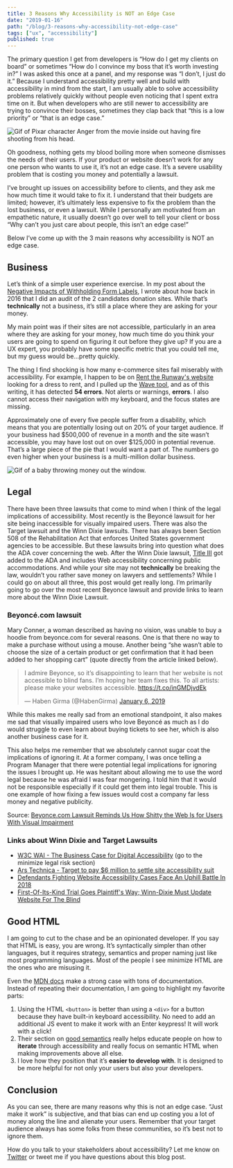```yaml
---
title: 3 Reasons Why Accessibility is NOT an Edge Case
date: "2019-01-16"
path: "/blog/3-reasons-why-accessibility-not-edge-case"
tags: ["ux", "accessibility"]
published: true
---
```


The primary question I get from developers is “How do I get my clients on board” or sometimes “How do I convince my boss that it’s worth investing in?” I was asked this once at a panel, and my response was “I don’t, I just do it.” Because I understand accessibility pretty well and build with accessibility in mind from the start, I am usually able to solve accessibility problems relatively quickly without people even noticing that I spent extra time on it. But when developers who are still newer to accessibility are trying to convince their bosses, sometimes they clap back that “this is a low priority” or “that is an edge case.”

![Gif of Pixar character Anger from the movie inside out having fire shooting from his head.](https://media.giphy.com/media/11tTNkNy1SdXGg/giphy.gif)

Oh goodness, nothing gets my blood boiling more when someone dismisses the needs of their users. If your product or website doesn’t work for any one person who wants to use it, it’s not an edge case. It’s a severe usability problem that is costing you money and potentially a lawsuit. 

I’ve brought up issues on accessibility before to clients, and they ask me how much time it would take to fix it. I understand that their budgets are limited; however, it’s ultimately less expensive to fix the problem than the lost business, or even a lawsuit. While I personally am motivated from an empathetic nature, it usually doesn’t go over well to tell your client or boss “Why can’t you just care about people, this isn’t an edge case!”

Below I’ve come up with the 3 main reasons why accessibility is NOT an edge case.

## Business

Let’s think of a simple user experience exercise. In my post about the [Negative Impacts of Withholding Form Labels](/blog/negative-impacts-withholding-form-labels), I wrote about how back in 2016 that I did an audit of the 2 candidates donation sites. While that’s **technically** not a business, it’s still a place where they are asking for your money. 

My main point was if their sites are not accessible, particularly in an area where they are asking for your money, how much time do you think your users are going to spend on figuring it out before they give up? If you are a UX expert, you probably have some specific metric that you could tell me, but my guess would be…pretty quickly.

The thing I find shocking is how many e-commerce sites fail miserably with accessibility. For example, I happen to be on [Rent the Runway's website](https://www.renttherunway.com/) looking for a dress to rent, and I pulled up the [Wave tool](https://wave.webaim.org/), and as of this writing, it has detected **54 errors**. Not alerts or warnings, **errors**. I also cannot access their navigation with my keyboard, and the focus states are missing.

Approximately one of every five people suffer from a disability, which means that you are potentially losing out on 20% of your target audience. If your business had $500,000 of revenue in a month and the site wasn’t accessible, you may have lost out on over $125,000 in potential revenue. That’s a large piece of the pie that I would want a part of. The numbers go even higher when your business is a multi-million dollar business.

![Gif of a baby throwing money out the window.](https://media.giphy.com/media/l0HFkA6omUyjVYqw8/giphy.gif)

## Legal

There have been three lawsuits that come to mind when I think of the legal implications of accessibility. Most recently is the Beyoncé lawsuit for her site being inaccessible for visually impaired users. There was also the Target lawsuit and the Winn Dixie lawsuits. There has always been Section 508 of the Rehabilitation Act that enforces United States government agencies to be accessible. But these lawsuits bring into question what does the ADA cover concerning the web. After the Winn Dixie lawsuit, [Title III](https://www.ada.gov/regs2010/titleIII_2010/titleIII_2010_regulations.htm) got added to the ADA and includes Web accessibility concerning public accommodations. And while your site may not **technically** be breaking the law, wouldn’t you rather save money on lawyers and settlements? While I could go on about all three, this post would get really long. I’m primarily going to go over the most recent Beyonce lawsuit and provide links to learn more about the Winn Dixie Lawsuit.

### Beyoncé.com lawsuit

Mary Conner, a woman described as having no vision, was unable to buy a hoodie from beyonce.com for several reasons. One is that there no way to make a purchase without using a mouse. Another being “she wasn’t able to choose the size of a certain product or get confirmation that it had been added to her shopping cart” (quote directly from the article linked below).

<blockquote class="twitter-tweet" data-lang="en"><p lang="en" dir="ltr">I admire Beyonce, so it’s disappointing to learn that her website is not accessible to blind fans. I’m hoping her team fixes this. To all artists: please make your websites accessible. <a href="https://t.co/inGMDjvdEk">https://t.co/inGMDjvdEk</a></p>&mdash; Haben Girma (@HabenGirma) <a href="https://twitter.com/HabenGirma/status/1081825648274956288?ref_src=twsrc%5Etfw">January 6, 2019</a></blockquote>

While this makes me really sad from an emotional standpoint, it also makes me sad that visually impaired users who love Beyoncé as much as I do would struggle to even learn about buying tickets to see her, which is also another business case for it.

This also helps me remember that we absolutely cannot sugar coat the implications of ignoring it. At a former company, I was once telling a Program Manager that there were potential legal implications for ignoring the issues I brought up. He was hesitant about allowing me to use the word legal because he was afraid I was fear mongering. I told him that it would not be responsible especially if it could get them into legal trouble. This is one example of how fixing a few issues would cost a company far less money and negative publicity.

Source: [Beyonce.com Lawsuit Reminds Us How Shitty the Web Is for Users With Visual Impairment](https://gizmodo.com/beyonce-com-lawsuit-reminds-us-how-shitty-the-web-is-fo-1831493336)

### Links about Winn Dixie and Target Lawsuits

- [W3C WAI - The Business Case for Digital Accessibility](https://www.w3.org/WAI/business-case/) (go to the minimize legal risk section)
- [Ars Technica - Target to pay $6 million to settle site accessibility suit](https://arstechnica.com/uncategorized/2008/08/target-to-pay-6-million-to-settle-site-accessibility-suit/)
- [Defendants Fighting Website Accessibility Cases Face An Uphill Battle In 2018](https://www.adatitleiii.com/tag/winn-dixie/)
- [First-Of-Its-Kind Trial Goes Plaintiff's Way; Winn-Dixie Must Update Website For The Blind](https://www.forbes.com/sites/legalnewsline/2017/06/13/first-of-its-kind-trial-goes-plaintiffs-way-winn-dixie-must-update-website-for-the-blind/#2890a7561b38)

## Good HTML 

I am going to cut to the chase and be an opinionated developer. If you say that HTML is easy, you are wrong. It’s syntactically simpler than other languages, but it requires strategy, semantics and proper naming just like most programming languages. Most of the people I see minimize HTML are the ones who are misusing it.

Even the [MDN docs](https://developer.mozilla.org/en-US/docs/Learn/Accessibility/HTML) make a strong case with tons of documentation. Instead of repeating their documentation, I am going to highlight my favorite parts:

1. Using the HTML `<button>` is better than using a `<div>` for a button because they have built-in keyboard accessibility. No need to add an additional JS event to make it work with an Enter keypress! It will work with a click!
2. Their section on [good semantics](https://developer.mozilla.org/en-US/docs/Learn/Accessibility/HTML#Good_semantics) really helps educate people on how to **iterate** through accessibility and really focus on semantic HTML when making improvements above all else.
3. I love how they position that it’s **easier to develop with**. It is designed to be more helpful for not only your users but also your developers.

## Conclusion
As you can see, there are many reasons why this is not an edge case. “Just make it work” is subjective, and that bias can end up costing you a lot of money along the line and alienate your users. Remember that your target audience always has some folks from these communities, so it’s best not to ignore them.

How do you talk to your stakeholders about accessibility? Let me know on [Twitter](https://twitter.com/littlekope0903) or tweet me if you have questions about this blog post.